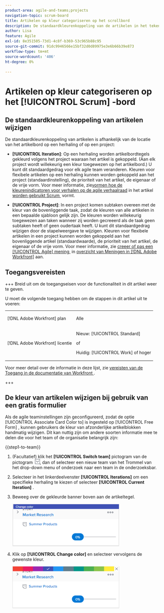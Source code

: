 ```yaml
---
product-area: agile-and-teams;projects
navigation-topic: scrum-board
title: Artikelen op kleur categoriseren op het scrollbord
description: De standaardkleurenkoppeling van de artikelen in het tekengebied is afhankelijk van de locatie van het whiteboard op een herhaling of op een project.
author: Lisa
feature: Agile
exl-id: 8e351505-73d1-4c8f-b369-53c965b88c95
source-git-commit: 91dc9946566e15bf32d0d89975e3e6b66b39e873
workflow-type: tm+mt
source-wordcount: '406'
ht-degree: 0%

---
```


# Artikelen op kleur categoriseren op het [!UICONTROL Scrum] -bord

## De standaardkleurenkoppeling van artikelen wijzigen

De standaardkleurenkoppeling van artikelen is afhankelijk van de locatie van het artikelbord op een herhaling of op een project:

* **[!UICONTROL Iteration]**: Op een herhaling worden artikelbordtegels gekleurd volgens het project waaraan het artikel is gekoppeld. (Aan elk project wordt willekeurig een kleur toegewezen op het artikelbord.) U kunt dit standaardgedrag voor elk agile team veranderen. Kleuren voor flexibele artikelen op een herhaling kunnen worden gekoppeld aan het project (standaardinstelling), de prioriteit van het artikel, de eigenaar of de vrije vorm. Voor meer informatie, zie [&#x200B; vormen hoe de kleurenindicatoren voor verhalen op de agile verhaalraad &#x200B;](../../../agile/get-started-with-agile-in-workfront/configure-scrum.md#configur4) in het artikel [&#x200B; worden gebruikt Scrum &#x200B;](../../../agile/get-started-with-agile-in-workfront/configure-scrum.md) vormt.

* **[!UICONTROL Project]**: In een project komen subtaken overeen met de kleur van de bovenliggende taak, zodat de kleuren van alle artikelen in een bepaalde sjabloon gelijk zijn. De kleuren worden willekeurig toegewezen aan taken wanneer zij worden gecreeerd als de taak geen subtaken heeft of geen oudertaak heeft. U kunt dit standaardgedrag wijzigen door de stapelweergave te wijzigen. Kleuren voor flexibele artikelen in een project kunnen worden gekoppeld aan het bovenliggende artikel (standaardwaarde), de prioriteit van het artikel, de eigenaar of de vrije vorm. Voor meer informatie, zie [&#x200B; creeer of pas een [!UICONTROL Agile] mening &#x200B;](../../../reports-and-dashboards/reports/reporting-elements/views-overview.md#customizing-an-agile-view) in [&#x200B; overzicht van Meningen in  [!DNL Adobe Workfront]](../../../reports-and-dashboards/reports/reporting-elements/views-overview.md) aan.

## Toegangsvereisten

+++ Breid uit om de toegangseisen voor de functionaliteit in dit artikel weer te geven.

U moet de volgende toegang hebben om de stappen in dit artikel uit te voeren:

<table style="table-layout:auto"> 
 <tbody> 
  <tr> 
   <td role="rowheader">[!DNL Adobe Workfront] plan</td> 
   <td> <p>Alle</p> </td> 
  </tr> 
  <tr> 
   <td role="rowheader">[!DNL Adobe Workfront] licentie</td> 
   <td> <p>Nieuw: [!UICONTROL Standard]</p> 
   of
   <p>Huidig: [!UICONTROL Work] of hoger</p> </td> 
  </tr>
 </tbody> 
</table>

Voor meer detail over de informatie in deze lijst, zie [&#x200B; vereisten van de Toegang in de documentatie van Workfront &#x200B;](/help/quicksilver/administration-and-setup/add-users/access-levels-and-object-permissions/access-level-requirements-in-documentation.md).

+++

## De kleur van artikelen wijzigen bij gebruik van een gratis formulier

Als de agile teaminstellingen zijn geconfigureerd, zodat de optie [!UICONTROL Associate Card Color to] is ingesteld op [!UICONTROL Free Form] , kunnen gebruikers de kleur van afzonderlijke artikelblokken handmatig wijzigen. Dit kan nuttig zijn om andere soorten informatie mee te delen die voor het team of de organisatie belangrijk zijn:

{{step1-to-team}}

1. (Facultatief) klik het **[!UICONTROL Switch team]** pictogram van de pictogram ![&#x200B; Schakelaar teampictogram &#x200B;](assets/switch-team-icon.png), dan of selecteer een nieuw team van het Trommel van het drop-down menu of onderzoek naar een team in de onderzoeksbar.

1. Selecteer in het linkerdeelvenster **[!UICONTROL Iterations]** om een specifieke herhaling te kiezen of selecteer **[!UICONTROL Current Iteration]** .
1. Beweeg over de gekleurde banner boven aan de artikeltegel.

   ![&#x200B; verhaalkaart &#x200B;](assets/agile-story-color1-nwe-350x140.png)

1. Klik op **[!UICONTROL Change color]** en selecteer vervolgens de gewenste kleur.

   ![&#x200B; kies kleur &#x200B;](assets/agile-story-color2-nwe-350x138.png)
